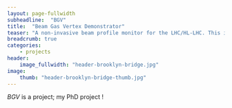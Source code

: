 ```yaml
---
layout: page-fullwidth
subheadline:  "BGV"
title:  "Beam Gas Vertex Demonstrator"
teaser: "A non-invasive beam profile monitor for the LHC/HL-LHC. This is more than just a project ! This is a HEP experiment. But for beam diagnostics. So not a HEP experiment. Still true though."
breadcrumb: true
categories:
    - projects
header:
    image_fullwidth: "header-brooklyn-bridge.jpg"
image:
    thumb: "header-brooklyn-bridge-thumb.jpg"
---
```

*BGV* is a project; my PhD project !